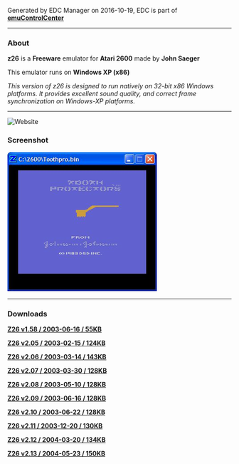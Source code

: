 Generated by EDC Manager on 2016-10-19, EDC is part of [**emuControlCenter**](https://github.com/PhoenixInteractiveNL/emuControlCenter/wiki)
***
### About
**z26** is a **Freeware** emulator for **Atari 2600** made by **John Saeger**

This emulator runs on **Windows XP (x86)**

_This version of z26 is designed to run natively on 32-bit x86 Windows platforms. It provides excellent sound quality, and correct frame synchronization on Windows-XP platforms._

***

![**Website**]()
### Screenshot
![](https://raw.githubusercontent.com/PhoenixInteractiveNL/edc-masterhook/master/downloadhooks/z26/z26_screen.jpg)
***
### Downloads
[**Z26 v1.58 / 2003-06-16 / 55KB**](https://github.com/PhoenixInteractiveNL/edc-repo0001/raw/master/z26/1.58.7z)

[**Z26 v2.05 / 2003-02-15 / 124KB**](https://github.com/PhoenixInteractiveNL/edc-repo0001/raw/master/z26/2.05.7z)

[**Z26 v2.06 / 2003-03-14 / 143KB**](https://github.com/PhoenixInteractiveNL/edc-repo0001/raw/master/z26/2.06.7z)

[**Z26 v2.07 / 2003-03-30 / 128KB**](https://github.com/PhoenixInteractiveNL/edc-repo0001/raw/master/z26/2.07.7z)

[**Z26 v2.08 / 2003-05-10 / 128KB**](https://github.com/PhoenixInteractiveNL/edc-repo0001/raw/master/z26/2.08.7z)

[**Z26 v2.09 / 2003-06-16 / 128KB**](https://github.com/PhoenixInteractiveNL/edc-repo0001/raw/master/z26/2.09.7z)

[**Z26 v2.10 / 2003-06-22 / 128KB**](https://github.com/PhoenixInteractiveNL/edc-repo0001/raw/master/z26/2.10.7z)

[**Z26 v2.11 / 2003-12-20 / 130KB**](https://github.com/PhoenixInteractiveNL/edc-repo0001/raw/master/z26/2.11.7z)

[**Z26 v2.12 / 2004-03-20 / 134KB**](https://github.com/PhoenixInteractiveNL/edc-repo0001/raw/master/z26/2.12.7z)

[**Z26 v2.13 / 2004-05-23 / 150KB**](https://github.com/PhoenixInteractiveNL/edc-repo0001/raw/master/z26/2.13.7z)

